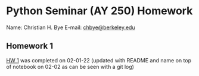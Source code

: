# Python Seminar (AY 250) Homework

Name: Christian H. Bye
E-mail: chbye@berkeley.edu

## Homework 1
[HW 1](https://github.com/christianhbye/python_ay_250_hw/blob/main/hw_1/hw_1_assignment.ipynb) was completed on 02-01-22 (updated with README and name on top of notebook on 02-02 as can be seen with a git log)
